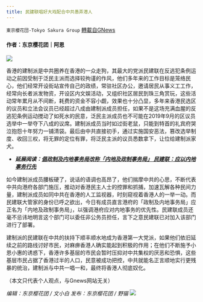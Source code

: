 ```yaml
---
title: 民建联唱好大戏配合中共愚弄港人
---
```

`東京櫻花団-Tokyo Sakura Group` [轉載自GNews](https://gnews.org/zh-hans/1549618/)

#### 作者：东京樱花团｜阿恩

![](https://assets.gnews.org/wp-content/uploads/2021/09/minjianlian.png)

香港的建制派是中共圈养在香港的一众走狗，其最大的党派民建联在反逃犯条例运动之前因受制于泛民主派而选择较拘谨的作风，他们多年来的工作目标是笼络民心，他们经常开设街站宣传自己的政绩，常驻社区办公，邀请居民从事义工工作，经常向长者派发物资，开设区内文娱活动，又组织社区居民到珠三角赏玩，这些活动常年累月从不间断，耗费的资金不容小觑，效果也十分凸显，多年来香港民选区的议员和立法会议员已经超过八成由建制派成员担任，如果不是这场充满血腥的反逃犯条例运动搅动了如死水的民意，泛民主派成员也不可能在2019年9月的区议员选举中一举夺下八成的议席。建制派成员当时如过街老鼠，只能到特首的礼宾府哭泣抱怨十年努力一铺清袋。最后由中共直接初手，通过实施国安恶法，篡改选举制度、收回三权，将无罪的定位有罪，将泛民主派的议员悉数拿下，让位给建制派家犬。

- ***延展阅读：***[***倡政制及内地事务局改称「内地及政制事务局」 民建联：应以内地事务行先***](https://www.thestandnews.com/politics/a-%E5%94%94%E5%81%9A%E5%98%A2%E5%8F%8D%E8%80%8C%E6%B0%91%E6%9C%9B%E9%AB%98-%E6%B0%91%E5%BB%BA%E8%81%AF%E5%80%A1%E8%A8%AD%E5%AE%98%E5%93%A1%E7%B8%BE%E6%95%88%E6%8C%87%E6%A8%99-%E6%94%BF%E5%88%B6%E5%B1%80%E6%AD%A3%E5%90%8D%E5%85%A7%E5%9C%B0%E5%85%88%E8%A1%8C)


如今建制派成员腰板硬了，说话的语调也高昂了，他们揣摩中共的心思，不断代表中共向港府各部门施压，推动对香港民主人士的控罪和抓捕，加速瓦解各种民间力量，建制派成员如同中共在香港的人工监视器，时刻窥视着香港人的一举一动。而民建联大管家的身份已呼之欲出，今日有成员直言港府的「政制及内地事务局」应正名为「内地及政制事务局」，以强调港府应对内地事务的优先性。民建联成员还毫不忌讳地明言这个部门可以委任非公务员担任，言下之意民建联已对加入该部门进行了部署。

建制派的民建联在中共的扶持下顺丰顺水地成为香港第一大党派，如果他们依旧延续之前的路线讨好市民，对麻痹香港人确实能起到积极的作用；在他们不断施予小恩小惠的诱惑下，香港许多基层的市民会暂时压抑对中共集权的厌恶和恐惧，这些基层市民占据了香港过半的人口，民意被成功把控，中共就能名正言顺地实行更残暴的统治，建制派与中共一唱一和，最终将香港人彻底奴化。

（本文只代表个人观点，与Gnews网站无关）

*编辑：东京樱花团 / 文小白*
*发布：东京樱花团 / 野猫*
![](https://assets.gnews.org/wp-content/uploads/2021/09/image0-1-18.jpg)
